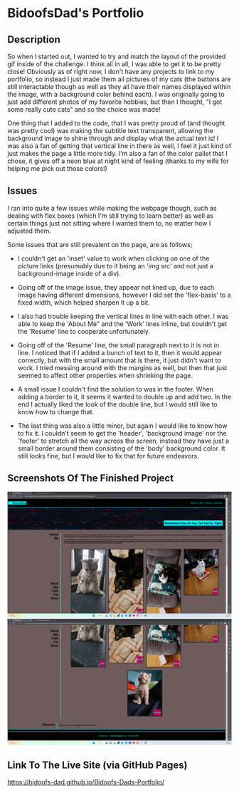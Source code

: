 # BidoofsDad's Portfolio

## Description

So when I started out, I wanted to try and match the layout of the provided gif inside of the challenge. I think all in all, I was able to get it to be pretty close! Obviously as of right now, I don't have any projects to link to my portfolio, so instead I just made them all pictures of my cats (the buttons are still interactable though as well as they all have their names displayed within the image, with a background color behind each). I was originally going to just add different photos of my favorite hobbies, but then I thought, "I got some really cute cats" and so the choice was made!

One thing that I added to the code, that I was pretty proud of (and thought was pretty cool) was making the subtitle text transparent, allowing the background image to shine through and display what the actual text is! I was also a fan of getting that vertical line in there as well, I feel it just kind of just makes the page a little more tidy. I'm also a fan of the color pallet that I chose, it gives off a neon blue at night kind of feeling (thanks to my wife for helping me pick out those colors!)

## Issues

I ran into quite a few issues while making the webpage though, such as dealing with flex boxes (which I'm still trying to learn better) as well as certain things just not sitting where I wanted them to, no matter how I adjusted them.

Some issues that are still prevalent on the page, are as follows;

* I couldn't get an 'inset' value to work when clicking on one of the picture links (presumably due to it being an 'img src' and not just a background-image inside of a div).

* Going off of the image issue, they appear not lined up, due to each image having different dimensions, however I did set the 'flex-basis' to a fixed width, which helped sharpen it up a bit.

* I also had trouble keeping the vertical lines in line with each other. I was able to keep the 'About Me" and the 'Work' lines inline, but couldn't get the 'Resume' line to cooperate unfortunately.

* Going off of the 'Resume' line, the small paragraph next to it is not in line. I noticed that if I added a bunch of text to it, then it would appear correctly, but with the small amount that is there, it just didn't want to work. I tried messing around with the margins as well, but then that just seemed to affect other properties when shrinking the page.

* A small issue I couldn't find the solution to was in the footer. When adding a border to it, it seems it wanted to double up and add two. In the end I actually liked the look of the double line, but I would still like to know how to change that.

* The last thing was also a little minor, but again I would like to know how to fix it. I couldn't seem to get the 'header', 'background image' nor the 'footer' to stretch all the way across the screen, instead they have just a small border around them consisting of the 'body' background color. It still looks fine, but I would like to fix that for future endeavors.

## Screenshots Of The Finished Project

![Bidoofs-Dads-Portfolio](/assets/images/Screenshot%20Top.png)
![Bidoofs-Dads-Portfolio](/assets/images/Screenshot%20Bottom.png)

## Link To The Live Site (via GitHub Pages)

https://bidoofs-dad.github.io/Bidoofs-Dads-Portfolio/